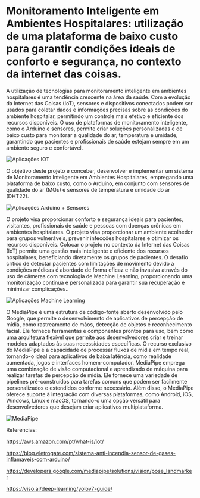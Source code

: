 # Monitoramento Inteligente em Ambientes Hospitalares: utilização de uma plataforma de baixo custo para garantir condições ideais de conforto e segurança, no contexto da internet das coisas.

A utilização de tecnologias para monitoramento inteligente em ambientes hospitalares é uma tendência crescente na área da saúde. Com a evolução da Internet das Coisas (IoT), sensores e dispositivos conectados podem ser usados para coletar dados e informações precisas sobre as condições do ambiente hospitalar, permitindo um controle mais efetivo e eficiente dos recursos disponíveis. O uso de plataformas de monitoramento inteligente, como o Arduino e sensores, permite criar soluções personalizadas e de baixo custo para monitorar a qualidade do ar, temperatura e umidade, garantindo que pacientes e profissionais de saúde estejam sempre em um ambiente seguro e confortável. 

![Aplicações IOT](https://d1.awsstatic.com/whatisimg/iot-universe.83de2944cc979eac98695797ecb5668f244bd7a5.png)

O objetivo deste projeto é conceber, desenvolver e implementar um sistema de Monitoramento Inteligente em Ambientes Hospitalares, empregando uma plataforma de baixo custo, como o Arduino, em conjunto com sensores de qualidade do ar (MQs) e sensores de temperatura e umidade do ar (DHT22). 

![Aplicações Arduino + Sensores](https://blog.eletrogate.com/wp-content/uploads/2017/08/20170827_162436.jpg)

O projeto visa proporcionar conforto e segurança ideais para pacientes, visitantes, profissionais de saúde e pessoas com doenças crônicas em ambientes hospitalares. O projeto visa proporcionar um ambiente acolhedor para grupos vulneráveis, prevenir infecções hospitalares e otimizar os recursos disponíveis. Colocar o projeto no contexto da Internet das Coisas (IoT) permite uma gestão mais inteligente e eficiente dos recursos hospitalares, beneficiando diretamente os grupos de pacientes. O desafio crítico de detectar pacientes com limitações de movimento devido a condições médicas é abordado de forma eficaz e não invasiva através do uso de câmeras com tecnologia de Machine Learning, proporcionando uma monitorização contínua e personalizada para garantir sua recuperação e minimizar complicações..

![Aplicações Machine Learning](https://viso.ai/wp-content/uploads/2022/07/smart-city-scene-computer-vision-deep-learning-networks.png)

O MediaPipe é uma estrutura de código-fonte aberto desenvolvido pelo Google, que permite o desenvolvimento de aplicativos de percepção de mídia, como rastreamento de mãos, detecção de objetos e reconhecimento facial. Ele fornece ferramentas e componentes prontos para uso, bem como uma arquitetura flexível que permite aos desenvolvedores criar e treinar modelos adaptados às suas necessidades específicas.
O recurso exclusivo do MediaPipe é a capacidade de processar fluxos de mídia em tempo real, tornando-o ideal para aplicativos de baixa latência, como realidade aumentada, jogos e interfaces homem-computador.
MediaPipe emprega uma combinação de visão computacional e aprendizado de máquina para realizar tarefas de percepção de mídia. Ele fornece uma variedade de pipelines pré-construídos para tarefas comuns que podem ser facilmente personalizados e estendidos conforme necessário. Além disso, o MediaPipe oferece suporte à integração com diversas plataformas, como Android, iOS, Windows, Linux e macOS, tornando-o uma opção versátil para desenvolvedores que desejam criar aplicativos multiplataforma.

![MediaPipe](https://editor.analyticsvidhya.com/uploads/77738pose_tracking_full_body_landmarks.png)


Referencias:

https://aws.amazon.com/pt/what-is/iot/

https://blog.eletrogate.com/sistema-anti-incendia-sensor-de-gases-inflamaveis-com-arduino/

https://developers.google.com/mediapipe/solutions/vision/pose_landmarker

https://viso.ai/deep-learning/yolov7-guide/




